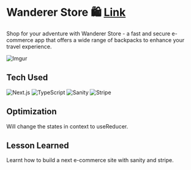 # Wanderer Store 🛍️ [Link](https://wanderer-store.vercel.app/)

Shop for your adventure with Wanderer Store - a fast and secure e-commerce app that offers a wide range of backpacks to enhance your travel experience.

![Imgur](https://i.imgur.com/G9JaUMZ.jpg)

## Tech Used
![Next.js](https://img.shields.io/badge/-Next.js-black?style=for-the-badge&logo=vercel&logoColor=white)
![TypeScript](https://img.shields.io/badge/-TypeScript-%23007ACC?style=for-the-badge&logo=typescript&logoColor=white)
![Sanity](https://img.shields.io/badge/-Sanity-orange?style=for-the-badge&logoColor=white)
![Stripe](https://img.shields.io/badge/-Stripe-%2366FF99?style=for-the-badge&logo=stripe&logoColor=white)

## Optimization

Will change the states in context to useReducer.

## Lesson Learned

Learnt how to build a next e-commerce site with sanity and stripe.
